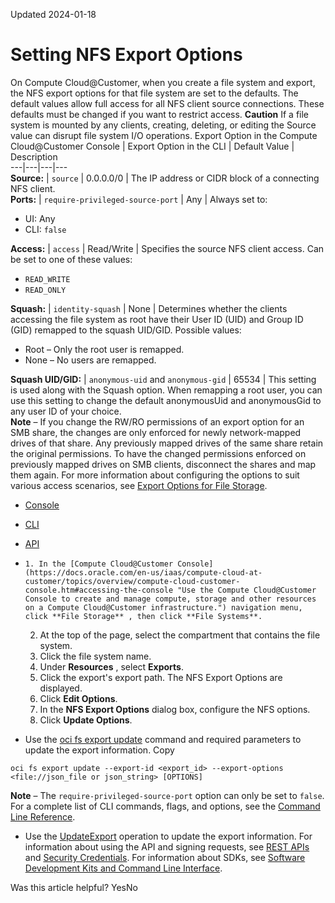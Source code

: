 Updated 2024-01-18
# Setting NFS Export Options
On Compute Cloud@Customer, when you create a file system and export, the NFS export options for that file system are set to the defaults. The default values allow full access for all NFS client source connections. These defaults must be changed if you want to restrict access.
**Caution**
If a file system is mounted by any clients, creating, deleting, or editing the Source value can disrupt file system I/O operations.
Export Option in the Compute Cloud@Customer Console | Export Option in the CLI | Default Value | Description  
---|---|---|---  
**Source:** |  `source` |  0.0.0.0/0 |  The IP address or CIDR block of a connecting NFS client.   
**Ports:** |  `require-privileged-source-port` |  Any |  Always set to:
  * UI: Any
  * CLI: `false`

  
**Access:** |  `access` |  Read/Write |  Specifies the source NFS client access. Can be set to one of these values:
  * `READ_WRITE`
  * `READ_ONLY`

  
**Squash:** |  `identity-squash` |  None |  Determines whether the clients accessing the file system as root have their User ID (UID) and Group ID (GID) remapped to the squash UID/GID. Possible values:
  * Root – Only the root user is remapped.
  * None – No users are remapped.

  
**Squash UID/GID:** |  `anonymous-uid` and `anonymous-gid` |  65534 |  This setting is used along with the Squash option. When remapping a root user, you can use this setting to change the default anonymousUid and anonymousGid to any user ID of your choice.  
**Note** – If you change the RW/RO permissions of an export option for an SMB share, the changes are only enforced for newly network-mapped drives of that share. Any previously mapped drives of the same share retain the original permissions. To have the changed permissions enforced on previously mapped drives on SMB clients, disconnect the shares and map them again. 
For more information about configuring the options to suit various access scenarios, see [Export Options for File Storage](https://docs.oracle.com/en-us/iaas/compute-cloud-at-customer/topics/file/export-options-for-file-storage.htm#export-options-for-file-storage "On Compute Cloud@Customer, NFS export options enable you to create more granular access control than is possible using security list rules to limit VCN access. You can use NFS export options to specify access levels for IP addresses or CIDR blocks connecting to file systems through exports in a mount target. Access can be restricted so that each client’s file system is inaccessible and invisible to the other, providing better security controls in multitenant environments.").
  * [Console](https://docs.oracle.com/en-us/iaas/compute-cloud-at-customer/topics/file/setting-nfs-export-options.htm)
  * [CLI](https://docs.oracle.com/en-us/iaas/compute-cloud-at-customer/topics/file/setting-nfs-export-options.htm)
  * [API](https://docs.oracle.com/en-us/iaas/compute-cloud-at-customer/topics/file/setting-nfs-export-options.htm)


  *     1. In the [Compute Cloud@Customer Console](https://docs.oracle.com/en-us/iaas/compute-cloud-at-customer/topics/overview/compute-cloud-customer-console.htm#accessing-the-console "Use the Compute Cloud@Customer Console to create and manage compute, storage and other resources on a Compute Cloud@Customer infrastructure.") navigation menu, click **File Storage** , then click **File Systems**.
    2. At the top of the page, select the compartment that contains the file system.
    3. Click the file system name.
    4. Under **Resources** , select **Exports**.
    5. Click the export's export path.
The NFS Export Options are displayed.
    6. Click **Edit Options**.
    7. In the **NFS Export Options** dialog box, configure the NFS options.
    8. Click **Update Options**.
  * Use the [oci fs export update](https://docs.oracle.com/iaas/tools/oci-cli/latest/oci_cli_docs/cmdref/fs/export/update.html) command and required parameters to update the export information.
Copy
```
oci fs export update --export-id <export_id> --export-options <file://json_file or json_string> [OPTIONS]
```

**Note** – The `require-privileged-source-port` option can only be set to `false`.
For a complete list of CLI commands, flags, and options, see the [Command Line Reference](https://docs.oracle.com/iaas/tools/oci-cli/latest/oci_cli_docs/index.html).
  * Use the [UpdateExport](https://docs.oracle.com/iaas/api/#/en/filestorage/latest/Export/UpdateExport) operation to update the export information.
For information about using the API and signing requests, see [REST APIs](https://docs.oracle.com/iaas/Content/API/Concepts/usingapi.htm#REST_APIs) and [Security Credentials](https://docs.oracle.com/iaas/Content/General/Concepts/credentials.htm). For information about SDKs, see [Software Development Kits and Command Line Interface](https://docs.oracle.com/iaas/Content/API/Concepts/sdks.htm#Software_Development_Kits_and_Command_Line_Interface).


Was this article helpful?
YesNo


